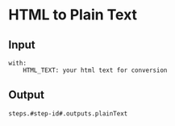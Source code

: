 # HTML to Plain Text

## Input
    with:
        HTML_TEXT: your html text for conversion
        
## Output
    steps.#step-id#.outputs.plainText